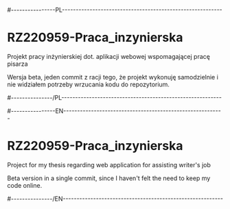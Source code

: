 #----------------PL----------------------------------------------------------
# RZ220959-Praca_inzynierska
Projekt pracy inżynierskiej dot. aplikacji webowej wspomagającej pracę pisarza

Wersja beta, jeden commit z racji tego, że projekt wykonuję samodzielnie i nie widziałem potrzeby wrzucania kodu do repozytorium.

#---------------/PL----------------------------------------------------------



#----------------EN----------------------------------------------------------
# RZ220959-Praca_inzynierska
Project for my thesis regarding web application for assisting writer's job

Beta version in a single commit, since I haven't felt the need to keep my code online.

#---------------/EN----------------------------------------------------------
